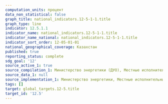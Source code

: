 ```yaml
---
computation_units: процент
data_non_statistical: false
graph_title: national_indicators.12-5-1-1.title
graph_type: line
indicator: 12.5.1.1
indicator_name: national_indicators.12-5-1-1.title
indicator_name_national: national_indicators.12-5-1-1.title
indicator_sort_order: 12-05-01-01
national_geographical_coverage: Казахстан
published: true
reporting_status: complete
sdg_goal: '12'
source_active_1: true
source_compilation_1: Министерство энергетики (ДУО), Местные исполнительные органы
source_data_1: null
source_implementation_1: Министерство энергетики, Местные исполнительные органы
tags: []
target: global_targets.12-5.title
target_id: '12.5'
---
```

